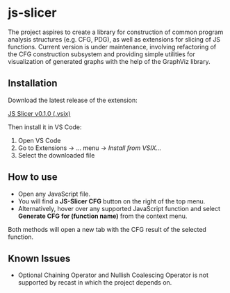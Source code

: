 # js-slicer

The project aspires to create a library for construction of common program analysis structures (e.g. CFG, PDG),
as well as extensions for slicing of JS functions. Current version is under maintenance, involving refactoring of the CFG construction subsystem and providing simple utilities for visualization of generated graphs with the help of the GraphViz library.

## Installation

Download the latest release of the extension:

[JS Slicer v0.1.0 (.vsix)](https://github.com/softeng-aueb/js-slicer/releases/tag/0.1.0)

Then install it in VS Code:

1. Open VS Code
2. Go to Extensions → … menu → _Install from VSIX…_
3. Select the downloaded file

## How to use

-   Open any JavaScript file.
-   You will find a **JS-Slicer CFG** button on the right of the top menu.
-   Alternatively, hover over any supported JavaScript function and select  
    **Generate CFG for (function name)** from the context menu.

Both methods will open a new tab with the CFG result of the selected function.

## Known Issues

-   Optional Chaining Operator and Nullish Coalescing Operator is not supported by recast in which the project depends on.

